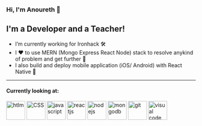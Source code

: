 ### Hi, I'm Anoureth 👋


## I'm a Developer and a Teacher!
- I’m currently working for Ironhack 🛠️
- I ❤️ to use MERN (Mongo Express React Node) stack to resolve anykind of problem and get further 🔭
- I also build and deploy mobile application (iOS/ Android) with React Native 📱

***
#### Currently looking at:
<img src="https://github.com/anourethpongrattana/anourethpongrattana/assets/26859020/5d20888f-f428-49b4-9a78-3fb635fc2637" alt="htlm" style="width:50px;height:auto;">
<img src="https://github.com/anourethpongrattana/anourethpongrattana/assets/26859020/59f58080-e7dd-4a16-8b70-0f49ae6c610b" alt="CSS" style="width:50px;height:auto;">
<img src="https://github.com/anourethpongrattana/anourethpongrattana/assets/26859020/a253bd8a-333e-4f98-9109-55062ad4c639" alt="javascript" style="width:50px;height:auto;">
<img src="https://github.com/anourethpongrattana/anourethpongrattana/assets/26859020/d5d1fe98-3df1-4059-91c6-d81e8064b5b3" alt="reactjs" style="width:50px;height:auto;">
<img src="https://github.com/anourethpongrattana/anourethpongrattana/assets/26859020/26b94604-5558-4122-a391-ca9f70475c77" alt="nodejs" style="width:50px;height:auto;">
<img src="https://github.com/anourethpongrattana/anourethpongrattana/assets/26859020/aed82958-768d-426b-9743-4af2c96d9dbf" alt="mongodb" style="width:50px;height:auto;">
<img src="https://github.com/anourethpongrattana/anourethpongrattana/assets/26859020/0ace7538-0c29-4c1c-9a4c-3ec50362ad0f" alt="git" style="width:50px;height:auto;">
<img src="https://github.com/anourethpongrattana/anourethpongrattana/assets/26859020/09396445-fdbd-42b0-b78f-ca0096cb905c" alt="visual code studio" style="width:50px;height:auto;">
<!--
**anourethpongrattana/anourethpongrattana** is a ✨ _special_ ✨ repository because its `README.md` (this file) appears on your GitHub profile.

Here are some ideas to get you started:

- 🔭 I’m currently working on ...
- 🌱 I’m currently learning ...
- 👯 I’m looking to collaborate on ...
- 🤔 I’m looking for help with ...
- 💬 Ask me about ...
- 📫 How to reach me: ...
- 😄 Pronouns: ...
- ⚡ Fun fact: ...
-->
